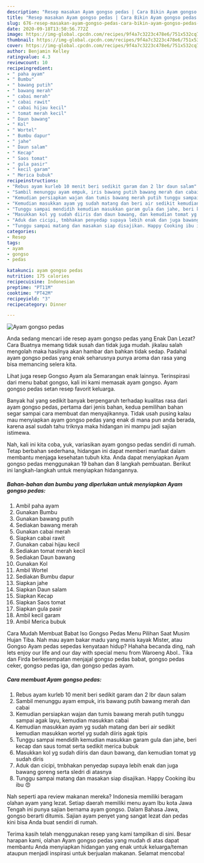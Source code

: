 ```yaml
---
description: "Resep masakan Ayam gongso pedas | Cara Bikin Ayam gongso pedas Yang Sedap"
title: "Resep masakan Ayam gongso pedas | Cara Bikin Ayam gongso pedas Yang Sedap"
slug: 676-resep-masakan-ayam-gongso-pedas-cara-bikin-ayam-gongso-pedas-yang-sedap
date: 2020-09-18T13:50:56.772Z
image: https://img-global.cpcdn.com/recipes/9f4a7c3223c478e6/751x532cq70/ayam-gongso-pedas-foto-resep-utama.jpg
thumbnail: https://img-global.cpcdn.com/recipes/9f4a7c3223c478e6/751x532cq70/ayam-gongso-pedas-foto-resep-utama.jpg
cover: https://img-global.cpcdn.com/recipes/9f4a7c3223c478e6/751x532cq70/ayam-gongso-pedas-foto-resep-utama.jpg
author: Benjamin Kelley
ratingvalue: 4.3
reviewcount: 10
recipeingredient:
- " paha ayam"
- " Bumbu"
- " bawang putih"
- " bawang merah"
- " cabai merah"
- " cabai rawit"
- " cabai hijau kecil"
- " tomat merah kecil"
- " Daun bawang"
- " Kol"
- " Wortel"
- " Bumbu dapur"
- " jahe"
- " Daun salam"
- " Kecap"
- " Saos tomat"
- " gula pasir"
- " kecil garam"
- " Merica bubuk"
recipeinstructions:
- "Rebus ayam kurleb 10 menit beri sedikit garam dan 2 lbr daun salam"
- "Sambil menunggu ayam empuk, iris bawang putih bawang merah dan cabai"
- "Kemudian persiapkan wajan dan tumis bawang merah putih tunggu sampai agak layu, kemudian masukkan cabai"
- "Kemudian masukkan ayam yg sudah matang dan beri air sedikit kemudian masukkan wortel yg sudah diiris agak tipis"
- "Tunggu sampai mendidih kemudian masukkan garam gula dan jahe, beri kecap dan saus tomat serta sedikit merica bubuk"
- "Masukkan kol yg sudah diiris dan daun bawang, dan kemudian tomat yg sudah diris"
- "Aduk dan cicipi, tmbhakan penyedap supaya lebih enak dan juga bawang goreng serta sledri di atasnya"
- "Tunggu sampai matang dan masakan siap disajikan. Happy Cooking ibu ibu 😍"
categories:
- Resep
tags:
- ayam
- gongso
- pedas

katakunci: ayam gongso pedas 
nutrition: 175 calories
recipecuisine: Indonesian
preptime: "PT11M"
cooktime: "PT42M"
recipeyield: "3"
recipecategory: Dinner

---
```



![Ayam gongso pedas](https://img-global.cpcdn.com/recipes/9f4a7c3223c478e6/751x532cq70/ayam-gongso-pedas-foto-resep-utama.jpg)

Anda sedang mencari ide resep ayam gongso pedas yang Enak Dan Lezat? Cara Buatnya memang tidak susah dan tidak juga mudah. jikalau salah mengolah maka hasilnya akan hambar dan bahkan tidak sedap. Padahal ayam gongso pedas yang enak seharusnya punya aroma dan rasa yang bisa memancing selera kita.

Lihat juga resep Gongso Ayam ala Semarangan enak lainnya. Terinspirasi dari menu babat gongso, kali ini kami memasak ayam gongso. Ayam gongso pedas setan resep favorit keluarga.

Banyak hal yang sedikit banyak berpengaruh terhadap kualitas rasa dari ayam gongso pedas, pertama dari jenis bahan, kedua pemilihan bahan segar sampai cara membuat dan menyajikannya. Tidak usah pusing kalau mau menyiapkan ayam gongso pedas yang enak di mana pun anda berada, karena asal sudah tahu triknya maka hidangan ini mampu jadi sajian istimewa.


Nah, kali ini kita coba, yuk, variasikan ayam gongso pedas sendiri di rumah. Tetap berbahan sederhana, hidangan ini dapat memberi manfaat dalam membantu menjaga kesehatan tubuh kita. Anda dapat menyiapkan Ayam gongso pedas menggunakan 19 bahan dan 8 langkah pembuatan. Berikut ini langkah-langkah untuk menyiapkan hidangannya.

<!--inarticleads1-->

##### Bahan-bahan dan bumbu yang diperlukan untuk menyiapkan Ayam gongso pedas:

1. Ambil  paha ayam
1. Gunakan  Bumbu
1. Gunakan  bawang putih
1. Sediakan  bawang merah
1. Gunakan  cabai merah
1. Siapkan  cabai rawit
1. Gunakan  cabai hijau kecil
1. Sediakan  tomat merah kecil
1. Sediakan  Daun bawang
1. Gunakan  Kol
1. Ambil  Wortel
1. Sediakan  Bumbu dapur
1. Siapkan  jahe
1. Siapkan  Daun salam
1. Siapkan  Kecap
1. Siapkan  Saos tomat
1. Siapkan  gula pasir
1. Ambil  kecil garam
1. Ambil  Merica bubuk


Cara Mudah Membuat Babat Iso Gongso Pedas Menu Pilihan Saat Musim Hujan Tiba. Nah mau ayam bakar madu yang manis kayak Mister, atau Gongso Ayam pedas sepedas kenyataan hidup? Hahaha becanda ding, nah lets enjoy our life and our day with special menu from Waroeng Abol.. Tika dan Firda berkesempatan menjajal gongso pedas babat, gongso pedas ceker, gongso pedas iga, dan gongso pedas ayam. 

<!--inarticleads2-->

##### Cara membuat Ayam gongso pedas:

1. Rebus ayam kurleb 10 menit beri sedikit garam dan 2 lbr daun salam
1. Sambil menunggu ayam empuk, iris bawang putih bawang merah dan cabai
1. Kemudian persiapkan wajan dan tumis bawang merah putih tunggu sampai agak layu, kemudian masukkan cabai
1. Kemudian masukkan ayam yg sudah matang dan beri air sedikit kemudian masukkan wortel yg sudah diiris agak tipis
1. Tunggu sampai mendidih kemudian masukkan garam gula dan jahe, beri kecap dan saus tomat serta sedikit merica bubuk
1. Masukkan kol yg sudah diiris dan daun bawang, dan kemudian tomat yg sudah diris
1. Aduk dan cicipi, tmbhakan penyedap supaya lebih enak dan juga bawang goreng serta sledri di atasnya
1. Tunggu sampai matang dan masakan siap disajikan. Happy Cooking ibu ibu 😍


Nah seperti apa review makanan mereka? Indonesia memiliki beragam olahan ayam yang lezat. Setiap daerah memiliki menu ayam Ibu kota Jawa Tengah ini punya sajian bernama ayam gongso. Dalam Bahasa Jawa, gongso berarti ditumis. Sajian ayam penyet yang sangat lezat dan pedas kini bisa Anda buat sendiri di rumah. 

Terima kasih telah menggunakan resep yang kami tampilkan di sini. Besar harapan kami, olahan Ayam gongso pedas yang mudah di atas dapat membantu Anda menyiapkan hidangan yang enak untuk keluarga/teman ataupun menjadi inspirasi untuk berjualan makanan. Selamat mencoba!
